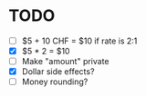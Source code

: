# TODO
- [ ] $5 + 10 CHF = $10 if rate is 2:1
- [x] $5 * 2 = $10
- [ ] Make "amount" private
- [x] Dollar side effects?
- [ ] Money rounding?
